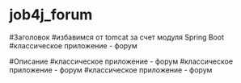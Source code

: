 # job4j_forum

#Заголовок
#избавимся от tomcat за счет модуля Spring Boot
#классическое приложение - форум

#Описание
#классическое приложение - форум
#классическое приложение - форум
#классическое приложение - форум
